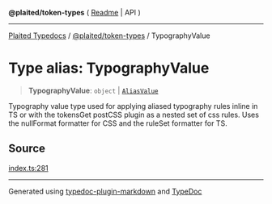 **@plaited/token-types** ( [Readme](../README.md) \| API )

***

[Plaited Typedocs](../../../modules.md) / [@plaited/token-types](../modules.md) / TypographyValue

# Type alias: TypographyValue

> **TypographyValue**: `object` \| [`AliasValue`](AliasValue.md)

Typography value type used for applying aliased typography rules inline in TS or
with the tokensGet postCSS plugin as a nested set of css rules.
Uses the nullFormat formatter for CSS and the ruleSet formatter for TS.

## Source

[index.ts:281](https://github.com/plaited/plaited/blob/95d1a1b/libs/token-types/src/index.ts#L281)

***

Generated using [typedoc-plugin-markdown](https://www.npmjs.com/package/typedoc-plugin-markdown) and [TypeDoc](https://typedoc.org/)

